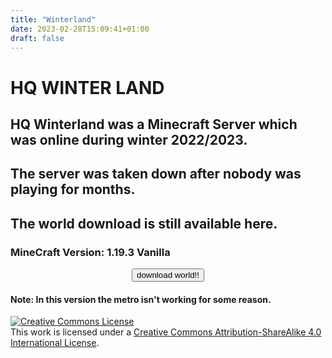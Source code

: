```yaml
---
title: "Winterland"
date: 2023-02-28T15:09:41+01:00
draft: false
---
```


# HQ WINTER LAND

## HQ Winterland was a Minecraft Server which was online during winter 2022/2023.
## The server was taken down after nobody was playing for months.
## The world download is still available here.

### MineCraft Version: 1.19.3 Vanilla

<p style="text-align: center;">
<a href="https://www.mediafire.com/file/drtfwq6ayxxea07/winterland.zip/file" target="_blank">
<button class="dlbutton no">download world!!</button>
</a>
</p>

#### Note: In this version the metro isn't working for some reason.

<a rel="license" href="http://creativecommons.org/licenses/by-sa/4.0/"><img alt="Creative Commons License" style="border-width:0" src="https://i.creativecommons.org/l/by-sa/4.0/88x31.png" /></a><br />This work is licensed under a <a rel="license" href="http://creativecommons.org/licenses/by-sa/4.0/">Creative Commons Attribution-ShareAlike 4.0 International License</a>.
